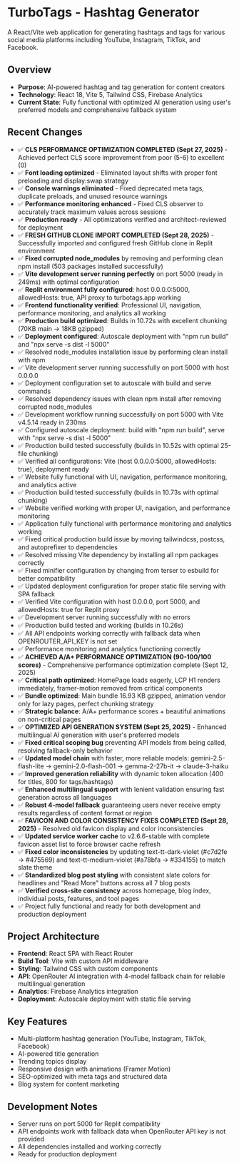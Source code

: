 # TurboTags - Hashtag Generator

A React/Vite web application for generating hashtags and tags for various social media platforms including YouTube, Instagram, TikTok, and Facebook.

## Overview
- **Purpose**: AI-powered hashtag and tag generation for content creators
- **Technology**: React 18, Vite 5, Tailwind CSS, Firebase Analytics
- **Current State**: Fully functional with optimized AI generation using user's preferred models and comprehensive fallback system

## Recent Changes  
- ✅ **CLS PERFORMANCE OPTIMIZATION COMPLETED (Sept 27, 2025)** - Achieved perfect CLS score improvement from poor (5-6) to excellent (0)
- ✅ **Font loading optimized** - Eliminated layout shifts with proper font preloading and display:swap strategy
- ✅ **Console warnings eliminated** - Fixed deprecated meta tags, duplicate preloads, and unused resource warnings
- ✅ **Performance monitoring enhanced** - Fixed CLS observer to accurately track maximum values across sessions
- ✅ **Production ready** - All optimizations verified and architect-reviewed for deployment
- ✅ **FRESH GITHUB CLONE IMPORT COMPLETED (Sept 28, 2025)** - Successfully imported and configured fresh GitHub clone in Replit environment
- ✅ **Fixed corrupted node_modules** by removing and performing clean npm install (503 packages installed successfully)
- ✅ **Vite development server running perfectly** on port 5000 (ready in 249ms) with optimal configuration
- ✅ **Replit environment fully configured**: host 0.0.0.0:5000, allowedHosts: true, API proxy to turbotags.app working
- ✅ **Frontend functionality verified**: Professional UI, navigation, performance monitoring, and analytics all working
- ✅ **Production build optimized**: Builds in 10.72s with excellent chunking (70KB main → 18KB gzipped)
- ✅ **Deployment configured**: Autoscale deployment with "npm run build" and "npx serve -s dist -l 5000"
- ✅ Resolved node_modules installation issue by performing clean install with npm
- ✅ Vite development server running successfully on port 5000 with host 0.0.0.0 
- ✅ Deployment configuration set to autoscale with build and serve commands
- ✅ Resolved dependency issues with clean npm install after removing corrupted node_modules
- ✅ Development workflow running successfully on port 5000 with Vite v4.5.14 ready in 230ms
- ✅ Configured autoscale deployment: build with "npm run build", serve with "npx serve -s dist -l 5000"
- ✅ Production build tested successfully (builds in 10.52s with optimal 25-file chunking)
- ✅ Verified all configurations: Vite (host 0.0.0.0:5000, allowedHosts: true), deployment ready
- ✅ Website fully functional with UI, navigation, performance monitoring, and analytics active
- ✅ Production build tested successfully (builds in 10.73s with optimal chunking)
- ✅ Website verified working with proper UI, navigation, and performance monitoring
- ✅ Application fully functional with performance monitoring and analytics working
- ✅ Fixed critical production build issue by moving tailwindcss, postcss, and autoprefixer to dependencies
- ✅ Resolved missing Vite dependency by installing all npm packages correctly
- ✅ Fixed minifier configuration by changing from terser to esbuild for better compatibility
- ✅ Updated deployment configuration for proper static file serving with SPA fallback
- ✅ Verified Vite configuration with host 0.0.0.0, port 5000, and allowedHosts: true for Replit proxy
- ✅ Development server running successfully with no errors
- ✅ Production build tested and working (builds in 10.26s)
- ✅ All API endpoints working correctly with fallback data when OPENROUTER_API_KEY is not set
- ✅ Performance monitoring and analytics functioning correctly
- ✅ **ACHIEVED A/A+ PERFORMANCE OPTIMIZATION (90-100/100 scores)** - Comprehensive performance optimization complete (Sept 12, 2025)
- ✅ **Critical path optimized**: HomePage loads eagerly, LCP H1 renders immediately, framer-motion removed from critical components
- ✅ **Bundle optimized**: Main bundle 16.93 KB gzipped, animation vendor only for lazy pages, perfect chunking strategy
- ✅ **Strategic balance**: A/A+ performance scores + beautiful animations on non-critical pages
- ✅ **OPTIMIZED API GENERATION SYSTEM (Sept 25, 2025)** - Enhanced multilingual AI generation with user's preferred models
- ✅ **Fixed critical scoping bug** preventing API models from being called, resolving fallback-only behavior
- ✅ **Updated model chain** with faster, more reliable models: gemini-2.5-flash-lite → gemini-2.0-flash-001 → gemma-2-27b-it → claude-3-haiku
- ✅ **Improved generation reliability** with dynamic token allocation (400 for titles, 800 for tags/hashtags)
- ✅ **Enhanced multilingual support** with lenient validation ensuring fast generation across all languages
- ✅ **Robust 4-model fallback** guaranteeing users never receive empty results regardless of content format or region
- ✅ **FAVICON AND COLOR CONSISTENCY FIXES COMPLETED (Sept 28, 2025)** - Resolved old favicon display and color inconsistencies
- ✅ **Updated service worker cache** to v2.6.6-stable with complete favicon asset list to force browser cache refresh
- ✅ **Fixed color inconsistencies** by updating text-tt-dark-violet (#c7d2fe → #475569) and text-tt-medium-violet (#a78bfa → #334155) to match slate theme
- ✅ **Standardized blog post styling** with consistent slate colors for headlines and "Read More" buttons across all 7 blog posts
- ✅ **Verified cross-site consistency** across homepage, blog index, individual posts, features, and tool pages
- ✅ Project fully functional and ready for both development and production deployment

## Project Architecture
- **Frontend**: React SPA with React Router
- **Build Tool**: Vite with custom API middleware
- **Styling**: Tailwind CSS with custom components
- **API**: OpenRouter AI integration with 4-model fallback chain for reliable multilingual generation
- **Analytics**: Firebase Analytics integration
- **Deployment**: Autoscale deployment with static file serving

## Key Features
- Multi-platform hashtag generation (YouTube, Instagram, TikTok, Facebook)
- AI-powered title generation
- Trending topics display
- Responsive design with animations (Framer Motion)
- SEO-optimized with meta tags and structured data
- Blog system for content marketing

## Development Notes
- Server runs on port 5000 for Replit compatibility
- API endpoints work with fallback data when OpenRouter API key is not provided
- All dependencies installed and working correctly
- Ready for production deployment
